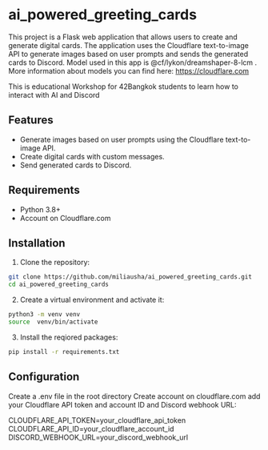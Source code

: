 # ai_powered_greeting_cards

This project is a Flask web application that allows users to create and generate digital cards. The application uses the Cloudflare text-to-image API to generate images based on user prompts and sends the generated cards to Discord. Model used in this app is @cf/lykon/dreamshaper-8-lcm . More information about models you can find here: https://cloudflare.com

This is educational Workshop for 42Bangkok students  to learn how to interact with AI and Discord

## Features

- Generate images based on user prompts using the Cloudflare text-to-image API.
- Create digital cards with custom messages.
- Send generated cards to Discord.

## Requirements

- Python 3.8+
- Account on Cloudflare.com

## Installation

1. Clone the repository:

```bash
git clone https://github.com/miliausha/ai_powered_greeting_cards.git
cd ai_powered_greeting_cards

```

2. Create a virtual environment and activate it:

```bash
python3 -m venv venv
source  venv/bin/activate
```

3. Install the reqiored packages:

```bash
pip install -r requirements.txt
```

## Configuration

Create a .env file in the root directory
Create account on cloudflare.com
add your Cloudflare API token and account ID and Discord webhook URL:

CLOUDFLARE_API_TOKEN=your_cloudflare_api_token
CLOUDFLARE_API_ID=your_cloudflare_account_id
DISCORD_WEBHOOK_URL=your_discord_webhook_url
